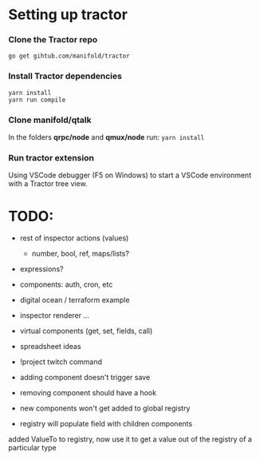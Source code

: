 # Setting up tractor
### Clone the Tractor repo
`go get gihtub.com/manifold/tractor`

### Install Tractor dependencies
```
yarn install 
yarn run compile
```

### Clone manifold/qtalk
In the folders **qrpc/node** and **qmux/node** run:
`yarn install`

### Run tractor extension
Using VSCode debugger (F5 on Windows) to start a VSCode environment with a Tractor tree view.


# TODO:
- rest of inspector actions (values)
    - number, bool, ref, maps/lists?
- expressions?
- components: auth, cron, etc
- digital ocean / terraform example
- inspector renderer ... 

- virtual components (get, set, fields, call)

- spreadsheet ideas

- !project twitch command
- adding component doesn't trigger save
- removing component should have a hook
- new components won't get added to global registry
- registry will populate field with children components

added ValueTo to registry,
now use it to get a value out of the registry of a particular type